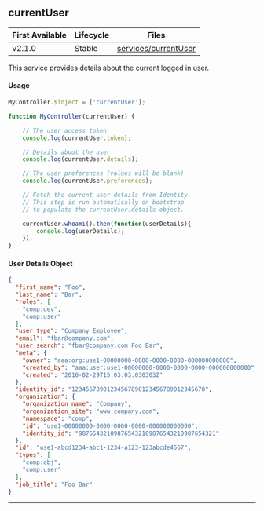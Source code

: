 ## currentUser

| First Available 	| Lifecycle     | Files |
|-----------------	|----------     |------ |
| v2.1.0 	        | Stable        | [services/currentUser][currentUser] 	|

This service provides details about the current logged in user.

#### Usage

```javascript
MyController.$inject = ['currentUser'];

function MyController(currentUser) {

    // The user access token
    console.log(currentUser.token);

    // Details about the user
    console.log(currentUser.details);

    // The user preferences (values will be blank)
    console.log(currentUser.preferences);

    // Fetch the current user details from Identity.
    // This step is run automatically on bootstrap
    // to populate the currentUser.details object.

    currentUser.whoami().then(function(userDetails){
        console.log(userDetails);
    });
}
```

#### User Details Object

```json
{
  "first_name": "Foo",
  "last_name": "Bar",
  "roles": [
    "comp:dev",
    "comp:user"
  ],
  "user_type": "Company Employee",
  "email": "fbar@company.com",
  "user_search": "fbar@company.com Foo Bar",
  "meta": {
    "owner": "aaa:org:use1-00000000-0000-0000-0000-000000000000",
    "created_by": "aaa:user:use1-00000000-0000-0000-0000-000000000000",
    "created": "2016-02-29T15:03:03.030303Z"
  },
  "identity_id": "12345678901234567890123456789012345678",
  "organization": {
    "organization_name": "Company",
    "organization_site": "www.company.com",
    "namespace": "comp",
    "id": "use1-00000000-0000-0000-0000-000000000000",
    "identity_id": "987654321098765432109876543210987654321"
  },
  "id": "use1-abcd1234-abc1-1234-a123-123abcde4567",
  "types": [
    "comp:obj",
    "comp:user"
  ],
  "job_title": "Foo Bar"
}
```

---

[currentUser]: https://github.com/SPSCommerce/webui-core/tree/master/core/modules/currentUser/currentUser.service.js
